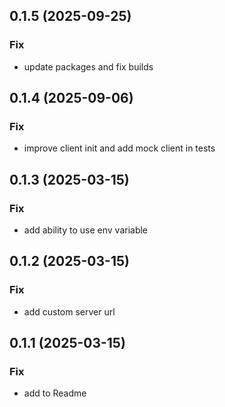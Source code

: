## 0.1.5 (2025-09-25)

### Fix

- update packages and fix builds

## 0.1.4 (2025-09-06)

### Fix

- improve client init and add mock client in tests

## 0.1.3 (2025-03-15)

### Fix

- add ability to use env variable

## 0.1.2 (2025-03-15)

### Fix

- add custom server url

## 0.1.1 (2025-03-15)

### Fix

- add to Readme
